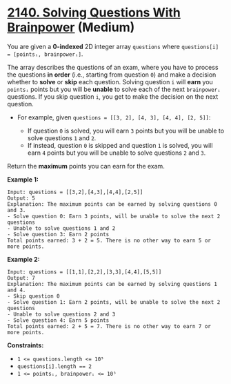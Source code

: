 # [2140. Solving Questions With Brainpower][link] (Medium)

[link]: https://leetcode.com/problems/solving-questions-with-brainpower/

You are given a **0-indexed** 2D integer array `questions` where `questions[i] = [pointsᵢ,
brainpowerᵢ]`.

The array describes the questions of an exam, where you have to process the questions **in order**
(i.e., starting from question `0`) and make a decision whether to **solve** or **skip** each
question. Solving question `i` will **earn** you `pointsᵢ` points but you will be **unable** to
solve each of the next `brainpowerᵢ` questions. If you skip question `i`, you get to make the
decision on the next question.

- For example, given `questions = [[3, 2], [4, 3], [4, 4], [2, 5]]`:

  - If question `0` is solved, you will earn `3` points but you will be unable to solve questions `1`
and `2`.
  - If instead, question `0` is skipped and question `1` is solved, you will earn `4` points but you
will be unable to solve questions `2` and `3`.

Return the **maximum** points you can earn for the exam.

**Example 1:**

```
Input: questions = [[3,2],[4,3],[4,4],[2,5]]
Output: 5
Explanation: The maximum points can be earned by solving questions 0 and 3.
- Solve question 0: Earn 3 points, will be unable to solve the next 2 questions
- Unable to solve questions 1 and 2
- Solve question 3: Earn 2 points
Total points earned: 3 + 2 = 5. There is no other way to earn 5 or more points.
```

**Example 2:**

```
Input: questions = [[1,1],[2,2],[3,3],[4,4],[5,5]]
Output: 7
Explanation: The maximum points can be earned by solving questions 1 and 4.
- Skip question 0
- Solve question 1: Earn 2 points, will be unable to solve the next 2 questions
- Unable to solve questions 2 and 3
- Solve question 4: Earn 5 points
Total points earned: 2 + 5 = 7. There is no other way to earn 7 or more points.
```

**Constraints:**

- `1 <= questions.length <= 10⁵`
- `questions[i].length == 2`
- `1 <= pointsᵢ, brainpowerᵢ <= 10⁵`
